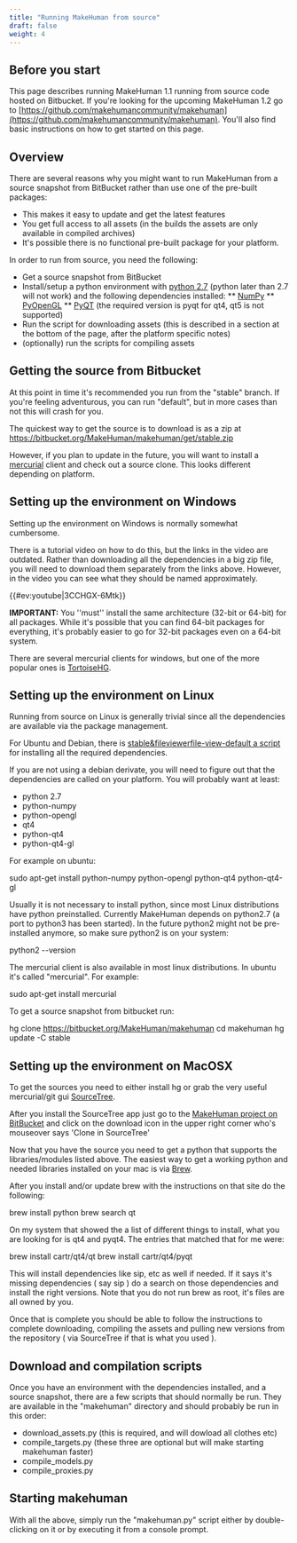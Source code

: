 ```yaml
---
title: "Running MakeHuman from source"
draft: false
weight: 4
---
```


## Before you start

This page describes running MakeHuman 1.1 running from source code hosted on Bitbucket. If you're looking for the upcoming MakeHuman 1.2 go to [https://github.com/makehumancommunity/makehuman](https://github.com/makehumancommunity/makehuman). You'll also find basic instructions on how to get started on this page.

## Overview

There are several reasons why you might want to run MakeHuman from a source snapshot from BitBucket rather than use one of the pre-built packages:

* This makes it easy to update and get the latest features
* You get full access to all assets (in the builds the assets are only available in compiled archives)
* It's possible there is no functional pre-built package for your platform. 

In order to run from source, you need the following:

* Get a source snapshot from BitBucket
* Install/setup a python environment with [python 2.7](http://www.python.org) (python later than 2.7 will not work) and the following dependencies installed:
** [NumPy](http://sourceforge.net/projects/numpy/files/NumPy/)
** [PyOpenGL](http://pyopengl.sourceforge.net/)
** [PyQT](http://www.riverbankcomputing.com/software/pyqt) (the required version is pyqt for qt4, qt5 is not supported)
* Run the script for downloading assets (this is described in a section at the bottom of the page, after the platform specific notes)
* (optionally) run the scripts for compiling assets

## Getting the source from Bitbucket

At this point in time it's recommended you run from the "stable" branch. If you're feeling adventurous, you can run "default", but in more cases than not this will crash for you.

The quickest way to get the source is to download is as a zip at https://bitbucket.org/MakeHuman/makehuman/get/stable.zip

However, if you plan to update in the future, you will want to install a [mercurial](https://www.mercurial-scm.org/) client and check out a source clone. This looks different depending on platform.

## Setting up the environment on Windows

Setting up the environment on Windows is normally somewhat cumbersome. 

There is a tutorial video on how to do this, but the links in the video are outdated. Rather than downloading all the dependencies in a big zip file, you will need to download them 
separately from the links above. However, in the video you can see what they should be named approximately.

{{#ev:youtube|3CCHGX-6Mtk}}

**IMPORTANT:** You ''must'' install the same architecture (32-bit or 64-bit) for all packages. While it's possible that you can find 64-bit packages for everything, it's probably easier to go for 32-bit packages even on a 64-bit system.

There are several mercurial clients for windows, but one of the more popular ones is [TortoiseHG](http://tortoisehg.bitbucket.org/).

## Setting up the environment on Linux

Running from source on Linux is generally trivial since all the dependencies are available via the package management. 

For Ubuntu and Debian, there is [stable&fileviewerfile-view-default a script](https://bitbucket.org/MakeHuman/makehuman/src/179e10c2b9440f73f6d154839e8720e1dccf39cd/buildscripts/deb/install_deb_dependencies.bash?at#) for installing all the required dependencies.

If you are not using a debian derivate, you will need to figure out that the dependencies are called on your platform. You will probably want at least:

* python 2.7
* python-numpy
* python-opengl 
* qt4
* python-qt4 
* python-qt4-gl

For example on ubuntu:

  sudo apt-get install python-numpy python-opengl python-qt4 python-qt4-gl

Usually it is not necessary to install python, since most Linux distributions have python preinstalled. Currently MakeHuman depends on python2.7 (a port to python3 has been started). In the future python2 might not be pre-installed anymore, so make sure python2 is on your system:

  python2 --version

The mercurial client is also available in most linux distributions. In ubuntu it's called "mercurial". For example:

  sudo apt-get install mercurial

To get a source snapshot from bitbucket run:

  hg clone https://bitbucket.org/MakeHuman/makehuman
  cd makehuman
  hg update -C stable

## Setting up the environment on MacOSX

To get the sources you need to either install hg or grab the very useful mercurial/git gui [SourceTree](https://www.sourcetreeapp.com).   

After you install the SourceTree app just go to the [MakeHuman project on BitBucket](https://bitbucket.org/MakeHuman/makehuman) and click on the download icon in the upper right corner who's mouseover says 'Clone in SourceTree'

Now that you have the source you need to get a python that supports the libraries/modules listed above.  The easiest way to get a working python and needed libraries installed on your mac is via [Brew](http://brew.sh).

After you install and/or update brew with the instructions on that site do the following:

 brew install python
 brew search qt

On my system that showed the a list of different things to install, what you are looking for is qt4 and pyqt4.   The entries that matched that for me were:

 brew install cartr/qt4/qt
 brew install cartr/qt4/pyqt

This will install dependencies like sip, etc as well if needed.   If it says it's missing dependencies ( say sip ) do a search on those dependencies and install the right versions.  Note that you do not run brew as root, it's files are all owned by you.

Once that is complete you should be able to follow the instructions to complete downloading, compiling the assets and pulling new versions from the repository ( via SourceTree if that is what you used ).

## Download and compilation scripts

Once you have an environment with the dependencies installed, and a source snapshot, there are a few scripts that should normally be run. They are available in the "makehuman" directory and
should probably be run in this order:

* download_assets.py (this is required, and will dowload all clothes etc)
* compile_targets.py (these three are optional but will make starting makehuman faster)
* compile_models.py
* compile_proxies.py

## Starting makehuman

With all the above, simply run the "makehuman.py" script either by double-clicking on it or by executing it from a console prompt.